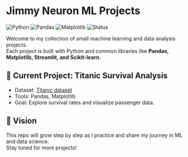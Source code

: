 # Jimmy Neuron ML Projects

![Python](https://img.shields.io/badge/Python-3.10-blue?logo=python)
![Pandas](https://img.shields.io/badge/Pandas-Data%20Analysis-yellow?logo=pandas)
![Matplotlib](https://img.shields.io/badge/Matplotlib-Visualization-orange?logo=plotly)
![Status](https://img.shields.io/badge/Status-Active-brightgreen)

Welcome to my collection of small machine learning and data analysis projects.  
Each project is built with Python and common libraries like **Pandas, Matplotlib, Streamlit, and Scikit-learn**.  

## 📌 Current Project: Titanic Survival Analysis
- Dataset: [Titanic dataset](https://www.kaggle.com/c/titanic)
- Tools: Pandas, Matplotlib
- Goal: Explore survival rates and visualize passenger data.

## 🚀 Vision
This repo will grow step by step as I practice and share my journey in ML and data science.  
Stay tuned for more projects!
